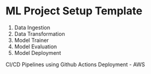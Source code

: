 
# ML Project Setup Template

1. Data Ingestion
2. Data Transformation
3. Model Trainer
4. Model Evaluation
5. Model Deployment

CI/CD Pipelines using Github Actions
Deployment - AWS

